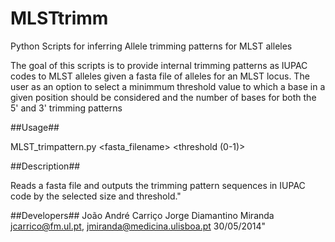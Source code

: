 MLSTtrimm
=========

Python Scripts for inferring Allele trimming patterns for MLST alleles 

The goal of this scripts is to provide internal trimming patterns as IUPAC codes to MLST alleles given a fasta file of alleles for an MLST locus. The user as an option to select a minimmum threshold value to which a base in a given position should be considered and the number of bases for both the 5' and 3' trimming patterns

##Usage##

MLST_trimpattern.py <fasta_filename> <threshold (0-1)> <pattern size> 

##Description##

Reads a fasta file and outputs the trimming pattern sequences in IUPAC code by the selected size and threshold."

##Developers##
João André Carriço
Jorge Diamantino Miranda 
jcarrico@fm.ul.pt, jmiranda@medicina.ulisboa.pt  30/05/2014"
